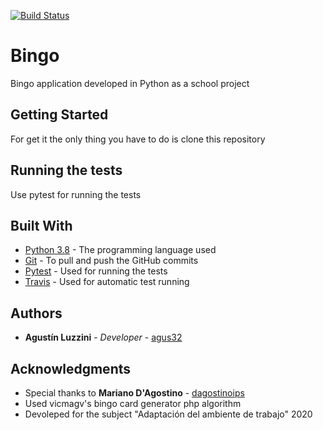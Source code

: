 [![Build Status](https://travis-ci.com/agus32/bingo.svg?branch=master)](https://travis-ci.com/agus32/bingo)
# Bingo

Bingo application developed in Python as a school project

## Getting Started

For get it the only thing you have to do is clone this repository 


## Running the tests

Use pytest for running the tests


## Built With

* [Python 3.8](https://www.python.org/) - The programming language used
* [Git](https://git-scm.com/) - To pull and push the GitHub commits
* [Pytest](https://docs.pytest.org) - Used for running the tests
* [Travis](https://travis-ci.com) - Used for automatic test running

## Authors

* **Agustín Luzzini** - *Developer* - [agus32](https://github.com/agus32)

## Acknowledgments

* Special thanks to **Mariano D'Agostino** - [dagostinoips](https://github.com/dagostinoips)
* Used vicmagv's bingo card generator php algorithm
* Devoleped for the subject "Adaptación del ambiente de trabajo" 2020

